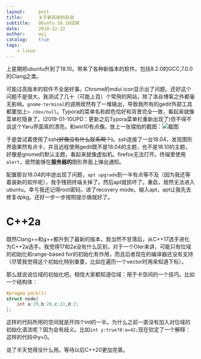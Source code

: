```yaml
---
layout:		post
title:		关于新系统的杂谈
subtitle:	Ubuntu 18.10试用
date:		2018-12-22
author:		wyj
catalog:	true
tags:
    - linux
---
```


上星期把ubuntu升到了18.10。带来了各种新版本的软件。包括8.2.0的GCC,7.0.0的Clang之类。

可能过高版本的软件不全是好事。Chrome的mdui icon显示出了问题。还好这个问题不是很大，我测试了几十（可能上百）个常用的网站，除了洛谷博客之外都毫无影响。`gnome-terminal`的调用居然有了一堆输出，导致我所有的gedit外部工具都要加上`> /dev/null`。Typora的菜单名称颜色恰好和背景完全一致，看起来就像菜单栏隐身了。(2019-01-10UPD：更新之后Typora菜单栏重新出现了)但不得不说这个Yaru界面真的漂亮，和win10有点像。放上一张摆拍的截图：![截图](https://i.loli.net/2018/12/22/5c1e1b4ce6f83.png
)

于是尝试着使用了ssh~~(好像没有什么联系啊？)~~。ssh连接了一台18.04，发现图形界面果然有点卡，并且远程使用gedit既不是18.04的主题，也不是18.10的主题，好像是gnome的默认主题，看起来就像虚拟机。firefox无法打开。终端里使用`alert`，居然能够在**服务器的**图形界面上弹出通知。

配置那台18.04的中途出现了问题，`apt upgrade`到一半有点等不及（因为我还等着装新的软件呢），我手残把终端关掉了。然后apt就损坏了。重启，居然无法进入ubuntu。幸亏我还记得root密码，进了recovery mode。输入apt，apt让我先去修复dpkg。还好一步一步按照提示做就好了。

C++2a
===
既然Clang++和g++都升到了最新的版本，我当然不甘落后，从C++17选手进化为C++2a选手。我觉得17和2a没有什么区别，对于一个OIer来讲，可能只有位域的初始化和range-based for的初始化有作用，而且后者现在的编译器还没有支持（尽管我觉得这个初始化特别重要，比如在遍历一个vector时用来知道下标）。

那么就说说位域的初始化吧。相信大家都知道位域：用于卡空间的一个技巧。比如一个结构体：
```cpp
#pragma pack(1)
struct node{
    int a:20,b:20,c:21,d:2;
};
```
这样的代码所用的空间就是开四个int的一半。为什么之前一直没有加入对位域的初始化语法呢？因为会有歧义。比如`int y:true?8:a=42;`现在钦定了一个解释：这样的代码中y=0。

说了半天觉得没什么用。等待以后C++20更加完善。
